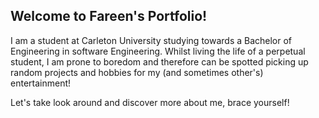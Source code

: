 ## Welcome to Fareen's Portfolio!

I am a student at Carleton University studying towards a Bachelor of Engineering in software Engineering. Whilst living the life of a perpetual student, I am prone to boredom and therefore can be spotted picking up random projects and hobbies for my (and sometimes other's) entertainment!

Let's take look around and discover more about me, brace yourself!